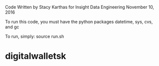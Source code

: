 Code Written by Stacy Karthas
for Insight Data Engineering
November 10, 2016

To run this code, you must have the python packages datetime, sys, cvs, and gc

To run, simply: source run.sh
# digitalwalletsk
